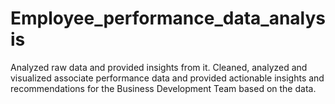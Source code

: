 # Employee_performance_data_analysis
Analyzed raw data and provided insights from it. Cleaned, analyzed and visualized associate performance data and provided actionable insights and recommendations for the Business Development Team based on the data.
